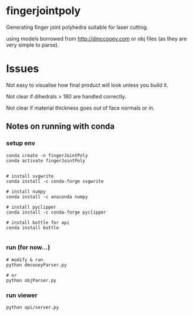 # fingerjointpoly
Generating finger joint polyhedra suitable for laser cutting.

using models borrowed from http://dmccooey.com
or obj files (as they are very simple to parse).

# Issues
Not easy to visualise how final product will look unless you build it.

Not clear if dihedrals > 180 are handled correctly.

Not clear if material thickness goes _out_ of face normals or _in_.

## Notes on running with conda
### setup env
```
conda create -n fingerJointPoly
conda activate fingerJointPoly


# install svgwrite
conda install -c conda-forge svgwrite

# install numpy
conda install -c anaconda numpy

# install pyclipper
conda install -c conda-forge pyclipper

# install bottle for api
conda install bottle


```

### run (for now...)
```
# modify & run
python dmcooeyParser.py

# or 
python objParser.py
```


### run viewer
```
python api/server.py
```